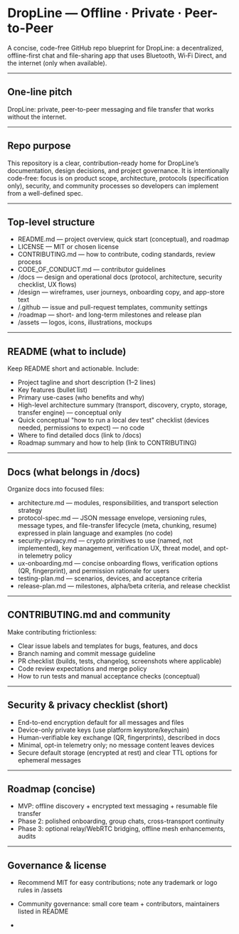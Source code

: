 # DropLine — Offline · Private · Peer-to-Peer

A concise, code-free GitHub repo blueprint for DropLine: a decentralized, offline-first chat and file-sharing app that uses Bluetooth, Wi‑Fi Direct, and the internet (only when available).

---

## One-line pitch

DropLine: private, peer-to-peer messaging and file transfer that works without the internet.

---

## Repo purpose

This repository is a clear, contribution-ready home for DropLine’s documentation, design decisions, and project governance. It is intentionally code-free: focus is on product scope, architecture, protocols (specification only), security, and community processes so developers can implement from a well-defined spec.

---

## Top-level structure

* README.md — project overview, quick start (conceptual), and roadmap
* LICENSE — MIT or chosen license
* CONTRIBUTING.md — how to contribute, coding standards, review process
* CODE_OF_CONDUCT.md — contributor guidelines
* /docs — design and operational docs (protocol, architecture, security checklist, UX flows)
* /design — wireframes, user journeys, onboarding copy, and app-store text
* /.github — issue and pull-request templates, community settings
* /roadmap — short- and long-term milestones and release plan
* /assets — logos, icons, illustrations, mockups

---

## README (what to include)

Keep README short and actionable. Include:

* Project tagline and short description (1–2 lines)
* Key features (bullet list)
* Primary use-cases (who benefits and why)
* High-level architecture summary (transport, discovery, crypto, storage, transfer engine) — conceptual only
* Quick conceptual "how to run a local dev test" checklist (devices needed, permissions to expect) — no code
* Where to find detailed docs (link to /docs)
* Roadmap summary and how to help (link to CONTRIBUTING)

---

## Docs (what belongs in /docs)

Organize docs into focused files:

* architecture.md — modules, responsibilities, and transport selection strategy
* protocol-spec.md — JSON message envelope, versioning rules, message types, and file-transfer lifecycle (meta, chunking, resume) expressed in plain language and examples (no code)
* security-privacy.md — crypto primitives to use (named, not implemented), key management, verification UX, threat model, and opt-in telemetry policy
* ux-onboarding.md — concise onboarding flows, verification options (QR, fingerprint), and permission rationale for users
* testing-plan.md — scenarios, devices, and acceptance criteria
* release-plan.md — milestones, alpha/beta criteria, and release checklist

---

## CONTRIBUTING.md and community

Make contributing frictionless:

* Clear issue labels and templates for bugs, features, and docs
* Branch naming and commit message guideline
* PR checklist (builds, tests, changelog, screenshots where applicable)
* Code review expectations and merge policy
* How to run tests and manual acceptance checks (conceptual)

---

## Security & privacy checklist (short)

* End-to-end encryption default for all messages and files
* Device-only private keys (use platform keystore/keychain)
* Human-verifiable key exchange (QR, fingerprints), described in docs
* Minimal, opt-in telemetry only; no message content leaves devices
* Secure default storage (encrypted at rest) and clear TTL options for ephemeral messages

---

## Roadmap (concise)

* MVP: offline discovery + encrypted text messaging + resumable file transfer
* Phase 2: polished onboarding, group chats, cross-transport continuity
* Phase 3: optional relay/WebRTC bridging, offline mesh enhancements, audits

---

## Governance & license

* Recommend MIT for easy contributions; note any trademark or logo rules in /assets
* Community governance: small core team + contributors, maintainers listed in README

* 

